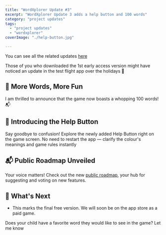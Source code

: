 ```yaml
---
title: "WordXplorer Update #3"
excerpt: "WordXplorer Update 3 adds a help button and 100 words"
category: "project updates"
tags:
  - "project updates"
  - "wordxplorer"
coverImage: "./help-button.jpg"

---
```


You can see all the related updates [here](/tags/wordxplorer)

Those of you who downloaded the 1st early access version might have noticed an update in the test flight app over the holidays 🎉

## 🚀 More Words, More Fun

I am thrilled to announce that the game now boasts a whopping 100 words! 📬

## 📜 Introducing the Help Button

Say goodbye to confusion! Explore the newly added Help Button right on the game screen. No need to restart the app — clarify the colour's meanings and game rules instantly

<?# ResponsiveYouTube X71OQlezrpE Title="wordxplorer Help Button" /?>

## 📬 Public Roadmap Unveiled

Your voice matters! Check out the new [public roadmap](https://changemap.co/transient-toys/wordxplorer/), your hub for suggesting and voting on new features.

## 🔮 What's Next

- This marks the final free version. We will soon be on the app store as a paid game.

<?# AppStoreBadges LinkText="Get WordXplorer" AppStoreLinkUrl="wordxplorer-guess-the-word/id6504664783" /?>

Does your child have a favorite word they would like to see in the game? Let me know